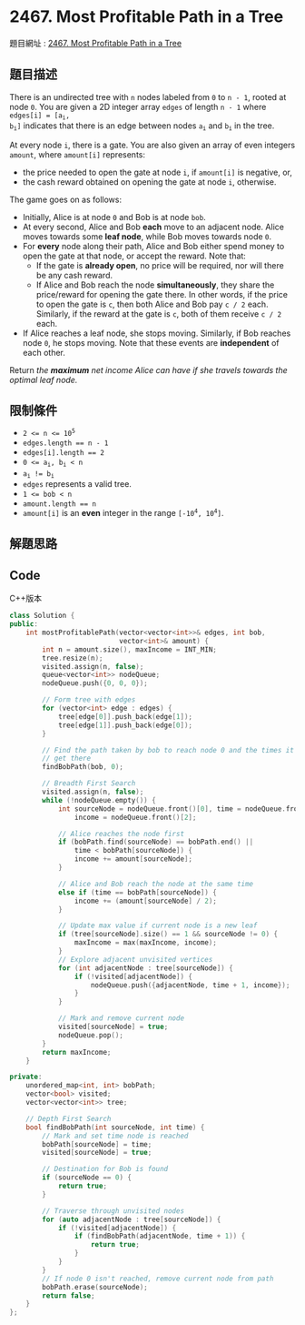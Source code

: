 # 2467. Most Profitable Path in a Tree

題目網址 : [2467. Most Profitable Path in a Tree](https://leetcode.com/problems/most-profitable-path-in-a-tree/description)

## 題目描述

There is an undirected tree with `n` nodes labeled from `0` to `n - 1`, rooted at node `0`. You are given a 2D integer array `edges` of length `n - 1` where <code>edges[i] = [a<sub>i</sub>, b<sub>i</sub>]</code> indicates that there is an edge between nodes <code>a<sub>i</sub></code> and <code>b<sub>i</sub></code> in the tree.

At every node `i`, there is a gate. You are also given an array of even integers `amount`, where `amount[i]` represents:

- the price needed to open the gate at node `i`, if `amount[i]` is negative, or,
- the cash reward obtained on opening the gate at node `i`, otherwise.

The game goes on as follows:

- Initially, Alice is at node `0` and Bob is at node `bob`.
- At every second, Alice and Bob **each** move to an adjacent node. Alice moves towards some **leaf node**, while Bob moves towards node `0`.
- For **every** node along their path, Alice and Bob either spend money to open the gate at that node, or accept the reward. Note that:
  - If the gate is **already open**, no price will be required, nor will there be any cash reward.
  - If Alice and Bob reach the node **simultaneously**, they share the price/reward for opening the gate there. In other words, if the price to open the gate is `c`, then both Alice and Bob pay `c / 2` each. Similarly, if the reward at the gate is `c`, both of them receive `c / 2` each.
- If Alice reaches a leaf node, she stops moving. Similarly, if Bob reaches node `0`, he stops moving. Note that these events are **independent** of each other.

Return _the **maximum** net income Alice can have if she travels towards the optimal leaf node._

## 限制條件

- <code>2 <= n <= 10<sup>5</sup></code>
- `edges.length == n - 1`
- `edges[i].length == 2`
- <code>0 <= a<sub>i</sub>, b<sub>i</sub> < n</code>
- <code>a<sub>i</sub> != b<sub>i</sub></code>
- `edges` represents a valid tree.
- `1 <= bob < n`
- `amount.length == n`
- `amount[i]` is an **even** integer in the range <code>[-10<sup>4</sup>, 10<sup>4</sup>]</code>.

## 解題思路

## Code

C++版本

```C++
class Solution {
public:
    int mostProfitablePath(vector<vector<int>>& edges, int bob,
                           vector<int>& amount) {
        int n = amount.size(), maxIncome = INT_MIN;
        tree.resize(n);
        visited.assign(n, false);
        queue<vector<int>> nodeQueue;
        nodeQueue.push({0, 0, 0});

        // Form tree with edges
        for (vector<int> edge : edges) {
            tree[edge[0]].push_back(edge[1]);
            tree[edge[1]].push_back(edge[0]);
        }

        // Find the path taken by bob to reach node 0 and the times it takes to
        // get there
        findBobPath(bob, 0);

        // Breadth First Search
        visited.assign(n, false);
        while (!nodeQueue.empty()) {
            int sourceNode = nodeQueue.front()[0], time = nodeQueue.front()[1],
                income = nodeQueue.front()[2];

            // Alice reaches the node first
            if (bobPath.find(sourceNode) == bobPath.end() ||
                time < bobPath[sourceNode]) {
                income += amount[sourceNode];
            }

            // Alice and Bob reach the node at the same time
            else if (time == bobPath[sourceNode]) {
                income += (amount[sourceNode] / 2);
            }

            // Update max value if current node is a new leaf
            if (tree[sourceNode].size() == 1 && sourceNode != 0) {
                maxIncome = max(maxIncome, income);
            }
            // Explore adjacent unvisited vertices
            for (int adjacentNode : tree[sourceNode]) {
                if (!visited[adjacentNode]) {
                    nodeQueue.push({adjacentNode, time + 1, income});
                }
            }

            // Mark and remove current node
            visited[sourceNode] = true;
            nodeQueue.pop();
        }
        return maxIncome;
    }

private:
    unordered_map<int, int> bobPath;
    vector<bool> visited;
    vector<vector<int>> tree;

    // Depth First Search
    bool findBobPath(int sourceNode, int time) {
        // Mark and set time node is reached
        bobPath[sourceNode] = time;
        visited[sourceNode] = true;

        // Destination for Bob is found
        if (sourceNode == 0) {
            return true;
        }

        // Traverse through unvisited nodes
        for (auto adjacentNode : tree[sourceNode]) {
            if (!visited[adjacentNode]) {
                if (findBobPath(adjacentNode, time + 1)) {
                    return true;
                }
            }
        }
        // If node 0 isn't reached, remove current node from path
        bobPath.erase(sourceNode);
        return false;
    }
};
```
